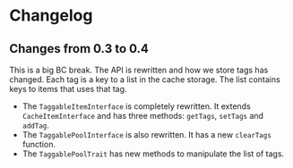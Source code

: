 # Changelog

## Changes from 0.3 to 0.4

This is a big BC break. The API is rewritten and how we store tags has changed. Each tag is a key to a list in the 
cache storage. The list contains keys to items that uses that tag. 

* The `TaggableItemInterface` is completely rewritten. It extends `CacheItemInterface` and has three methods: `getTags`, `setTags` and `addTag`.
* The `TaggablePoolInterface` is also rewritten. It has a new `clearTags` function. 
* The `TaggablePoolTrait` has new methods to manipulate the list of tags. 